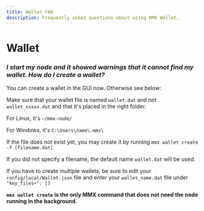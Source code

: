 ```yaml
---
title: Wallet FAQ
description: Frequently asked questions about using MMX Wallet.
---
```

# Wallet

### _I start my node and it showed warnings that it cannot find my wallet. How do I create a wallet?_
You can create a wallet in the GUI now. Otherwise see below:

Make sure that your wallet file is named `wallet.dat` and not `wallet_xxxxx.dat` and that it's placed in the right folder.

For Linux, it's `~/mmx-node/`

For Windows, it's `C:\Users\name\.mmx\`

If the file does not exist yet, you may create it by running `mmx wallet create -f [filename.dat]`

If you did not specify a filename, the default name `wallet.dat` will be used.

If you have to create multiple wallets, be sure to edit your `config/local/Wallet.json` file and enter your `wallet_name.dat` file under `"key_files+": []`

**`mmx wallet create` is the only MMX command that does not need the node running in the background.**
